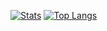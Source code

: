 [![Stats](https://github-readme-stats.vercel.app/api?username=astrorick&count_private=true&show_icons=true&theme=nord)](https://github.com/astrorick)
[![Top Langs](https://github-readme-stats.vercel.app/api/top-langs/?username=astrorick&layout=compact&langs_count=8&theme=nord)](https://github.com/astrorick)
